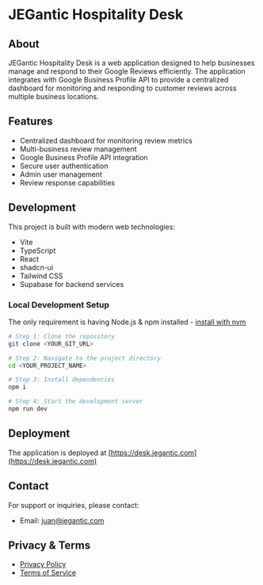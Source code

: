 # JEGantic Hospitality Desk

## About

JEGantic Hospitality Desk is a web application designed to help businesses manage and respond to their Google Reviews efficiently. The application integrates with Google Business Profile API to provide a centralized dashboard for monitoring and responding to customer reviews across multiple business locations.

## Features

- Centralized dashboard for monitoring review metrics
- Multi-business review management
- Google Business Profile API integration
- Secure user authentication
- Admin user management
- Review response capabilities

## Development

This project is built with modern web technologies:

- Vite
- TypeScript
- React
- shadcn-ui
- Tailwind CSS
- Supabase for backend services

### Local Development Setup

The only requirement is having Node.js & npm installed - [install with nvm](https://github.com/nvm-sh/nvm#installing-and-updating)

```sh
# Step 1: Clone the repository
git clone <YOUR_GIT_URL>

# Step 2: Navigate to the project directory
cd <YOUR_PROJECT_NAME>

# Step 3: Install dependencies
npm i

# Step 4: Start the development server
npm run dev
```

## Deployment

The application is deployed at [https://desk.jegantic.com](https://desk.jegantic.com)

## Contact

For support or inquiries, please contact:
- Email: juan@jegantic.com

## Privacy & Terms

- [Privacy Policy](https://desk.jegantic.com/privacy)
- [Terms of Service](https://desk.jegantic.com/terms)